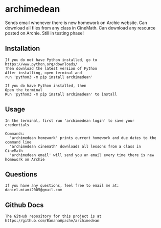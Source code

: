 # archimedean

Sends email whenever there is new homework on Archie website. Can download all files from any class in CineMath. Can download any resource posted on Archie. 
Still in testing phase!

## Installation

    If you do not have Python installed, go to https://www.python.org/downloads/ 
    Then download the latest version of Python
    After installing, open terminal and 
    run 'python3 -m pip install archimedean'

    If you do have Python installed, then
    Open the terminal
    Run 'python3 -m pip install archimedean' to install

## Usage

    In the terminal, first run 'archimedean login' to save your credentials

    Commands:
      'archimedean homework' prints current homework and due dates to the command line
      'archimedean cinemath' downloads all lessons from a class in CineMath
      'archimedean email' will send you an email every time there is new homework on Archie

## Questions

    If you have any questions, feel free to email me at: 
    daniel.miami2005@gmail.com

## Github Docs

    The GitHub repository for this project is at https://github.com/BananaApache/archimedean

